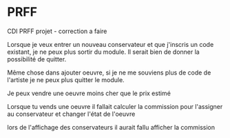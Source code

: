 # PRFF
CDI PRFF projet - correction a faire

Lorsque je veux entrer un nouveau conservateur et que j'inscris un code existant, je ne peux plus sortir du module. Il serait bien de donner la possibilité de quitter.

Même chose dans ajouter oeuvre, si je ne me souviens plus de code de l'artiste je ne peux plus quitter le module.

Je peux vendre une oeuvre moins cher que le prix estimé  

Lorsque tu vends une oeuvre il fallait calculer la commission pour l'assigner au conservateur et changer l'état de l'oeuvre 

lors de l'affichage des conservateurs il aurait fallu afficher la commission 
